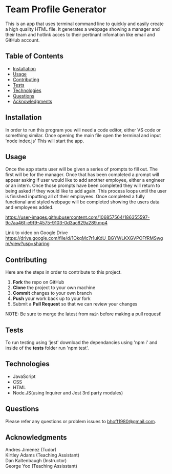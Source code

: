 # Team Profile Generator
This is an app that uses terminal command line to quickly and easily create a high quality HTML file. It generates a webpage showing a manager and their team and hotlink acces to their pertinant infomation like email and GitHub account. 

## Table of Contents
- [Installation](#Installation)
- [Usage](#Usage)
- [Contributing](#Contributing)
- [Tests](#Tests)
- [Technologies](#Technologies)
- [Questions](#Questions)
- [Acknowledgments](#Acknowledgments)

## Installation
In order to run this program you will need a code editor, either VS code or something similar. Once opening the main file open the terminal and input 'node index.js' This will start the app.

## Usage 
Once the app starts user will be given a series of prompts to fill out. The first will be for the manager. Once that has been completed a prompt will appear asking if user would like to add another employee, either a engineer or an intern. Once those prompts have been completed they will return to being asked if they would like to add again. This process loops until the user is finished inputting all of their employees. Once completed a fully functional and styled webpage will be completed showing the users data and employees added. 




https://user-images.githubusercontent.com/106857564/186355597-9c7aa46f-e9f9-4575-9103-0d3ac829a289.mp4



Link to video on Google Drive 
https://drive.google.com/file/d/1OkqMc7r1uKdU_BGYWLKXGVPOFfRMSwgm/view?usp=sharing



## Contributing 
Here are the steps in order to contribute to this project.
1. **Fork** the repo on GitHub
2. **Clone** the project to your own machine
3. **Commit** changes to your own branch
4. **Push** your work back up to your fork
5. Submit a **Pull Request** so that we can review your changes

NOTE: Be sure to merge the latest from `main` before making a pull request!

## Tests
To run testing using 'jest' download the dependancies using 'npm i' and inside of the __tests__ folder run 'npm test'.

## Technologies
- JavaScript
- CSS
- HTML
- Node.JS(using Inquirer and Jest 3rd party modules)

## Questions
Please refer any questions or problem issues to bhoff1980@gmail.com.

## Acknowledgments
Andres Jimenez (Tudor) <br>
Kirtley Adams (Teaching Assistant) <br>
Dan Kaltenbaugh (Instructor)<br>
George Yoo (Teaching Assisstant)

